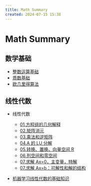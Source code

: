 ```yaml
---
title: Math Summary
created: 2024-07-15 15:38
---
```


<!-- markdownlint-disable MD025 -->

# Math Summary

## 数学基础

- [整数运算基础](./base/integer.md)
- [质数基础](./base/prime.md)
- [欧几里得算法](./base/euclidean.md)

## 线性代数

- 线性代数

  - [01.方程组的几何解释](./线性代数/01.md)
  - [02.矩阵消元](./线性代数/02.md)
  - [03.乘法和逆矩阵](./线性代数/03.md)
  - [04.A 的 LU 分解](./线性代数/04.md)
  - [05.转换、置换、向量空间 R](./线性代数/05.md)
  - [06.列空间和零空间](./线性代数/06.md)
  - [07.求解 Ax=0，主变量，特解](./线性代数/07.md)
  - [07.求解 Ax=b：可解性和解的结构](./线性代数/08.md)

- [机器学习线性代数的基础知识](./LinearAlgebra/basic_for_ml/README.md)
